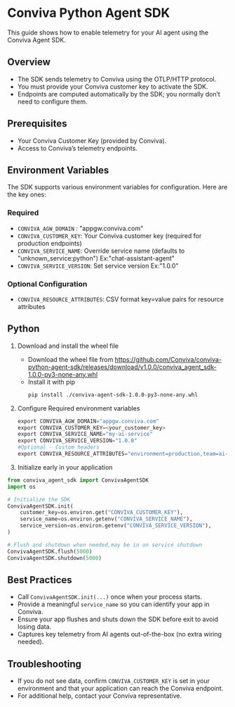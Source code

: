 # Conviva Python Agent SDK

This guide shows how to enable telemetry for your AI agent using the Conviva Agent SDK. 

## Overview
- The SDK sends telemetry to Conviva using the OTLP/HTTP protocol.
- You must provide your Conviva customer key to activate the SDK.
- Endpoints are computed automatically by the SDK; you normally don’t need to configure them.

## Prerequisites
- Your Conviva Customer Key (provided by Conviva).
- Access to Conviva’s telemetry endpoints.

## Environment Variables
The SDK supports various environment variables for configuration. Here are the key ones:

### Required
- `CONVIVA_AGW_DOMAIN` : "appgw.conviva.com"
- `CONVIVA_CUSTOMER_KEY`: Your Conviva customer key (required for production endpoints)
- `CONVIVA_SERVICE_NAME`: Override service name (defaults to "unknown_service:python") Ex:"chat-assistant-agent"
- `CONVIVA_SERVICE_VERSION`: Set service version Ex:"1.0.0"

### Optional Configuration
- `CONVIVA_RESOURCE_ATTRIBUTES`: CSV format key=value pairs for resource attributes

## Python
1) Download and install the wheel file
   - Download the wheel file from https://github.com/Conviva/conviva-python-agent-sdk/releases/download/v1.0.0/conviva_agent_sdk-1.0.0-py3-none-any.whl
   - Install it with pip
      ```bash
      pip install ./conviva-agent-sdk-1.0.0-py3-none-any.whl
      ```

2) Configure Required environment variables
   ```python
   export CONVIVA_AGW_DOMAIN="appgw.conviva.com"
   export CONVIVA_CUSTOMER_KEY=<your_customer_key>
   export CONVIVA_SERVICE_NAME="my-ai-service"
   export CONVIVA_SERVICE_VERSION="1.0.0"
   #Optional - Custom headers
   export CONVIVA_RESOURCE_ATTRIBUTES="environment=production,team=ai-platform"
   ```
3) Initialize early in your application
```python
from conviva_agent_sdk import ConvivaAgentSDK
import os

# Initialize the SDK
ConvivaAgentSDK.init(
    customer_key=os.environ.get("CONVIVA_CUSTOMER_KEY"),
    service_name=os.environ.getenv("CONVIVA_SERVICE_NAME"),
    service_version=os.environ.getenv("CONVIVA_SERVICE_VERSION"),
)

# Flush and shutdown when needed,may be in on service shutdown
ConvivaAgentSDK.flush(5000)
ConvivaAgentSDK.shutdown(5000)
```
## Best Practices
- Call `ConvivaAgentSDK.init(...)` once when your process starts.
- Provide a meaningful `service_name` so you can identify your app in Conviva.
- Ensure your app flushes and shuts down the SDK before exit to avoid losing data.
- Captures key telemetry from AI agents out-of-the-box (no extra wiring needed).

## Troubleshooting
- If you do not see data, confirm `CONVIVA_CUSTOMER_KEY` is set in your environment and that your application can reach the Conviva endpoint.
- For additional help, contact your Conviva representative.



